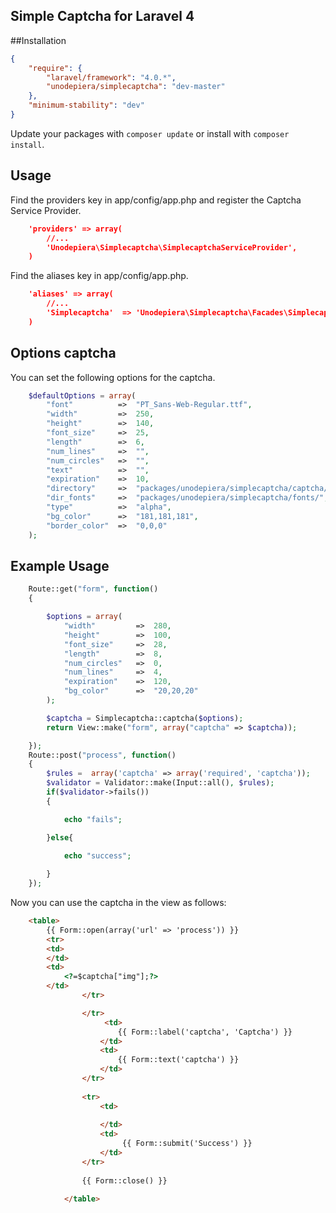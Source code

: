 ## Simple Captcha for Laravel 4
##Installation
```json
{
	"require": {
	    "laravel/framework": "4.0.*",
	    "unodepiera/simplecaptcha": "dev-master"
	},
	"minimum-stability": "dev"
}
```
Update your packages with ```composer update``` or install with ```composer install```.
## Usage
Find the providers key in app/config/app.php and register the Captcha Service Provider.
```json
	'providers' => array(
        //...
        'Unodepiera\Simplecaptcha\SimplecaptchaServiceProvider',
    )
```
Find the aliases key in app/config/app.php.
```json
	'aliases' => array(
        //...
        'Simplecaptcha'  => 'Unodepiera\Simplecaptcha\Facades\Simplecaptcha',
    )
```
## Options captcha
You can set the following options for the captcha.
```php
	$defaultOptions = array(
		"font"			=>	"PT_Sans-Web-Regular.ttf",
		"width" 		=> 	250,
		"height" 		=> 	140,
		"font_size" 	=> 	25,
		"length" 		=> 	6,
		"num_lines" 	=> 	"",
		"num_circles" 	=> 	"",
		"text"			=>	"",
		"expiration"	=>	10,
		"directory"		=>	"packages/unodepiera/simplecaptcha/captcha/",
		"dir_fonts"		=>	"packages/unodepiera/simplecaptcha/fonts/",
		"type"			=>	"alpha",
		"bg_color"		=>	"181,181,181",
		"border_color"	=>	"0,0,0"
	);
```
## Example Usage
```php
	Route::get("form", function()
	{

		$options = array(
			"width"			=>	280,
			"height" 		=> 	100,
			"font_size" 	=> 	28,
			"length" 		=> 	8,
			"num_circles" 	=> 	0,
			"num_lines" 	=> 	4,
			"expiration"	=>  120,
			"bg_color"		=>	"20,20,20"
		);

		$captcha = Simplecaptcha::captcha($options);
		return View::make("form", array("captcha" => $captcha));

	});
	Route::post("process", function()
	{
		$rules =  array('captcha' => array('required', 'captcha'));
	    $validator = Validator::make(Input::all(), $rules);
	    if($validator->fails())
	    {

	    	echo "fails";

	    }else{

	    	echo "success";
	    	
	    }
	});
```
Now you can use the captcha in the view as follows:
```html
    <table>
        {{ Form::open(array('url' => 'process')) }}
        <tr>
        <td>
        </td>
        <td>
            <?=$captcha["img"];?>
        </td>
                </tr>

                </tr>
                	 <td>
                        {{ Form::label('captcha', 'Captcha') }}
                    </td>
                    <td>
                        {{ Form::text('captcha') }}
                    </td>
                </tr>
 
                <tr>
                    <td>
 
                    </td>
                    <td>
                         {{ Form::submit('Success') }}
                    </td>
                </tr>              
 
                {{ Form::close() }}
 
            </table>    
```

